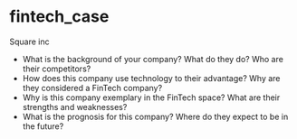 # fintech_case

Square inc

* What is the background of your company? What do they do? Who are their competitors?
​
* How does this company use technology to their advantage? Why are they considered a FinTech company?
​
* Why is this company exemplary in the FinTech space? What are their strengths and weaknesses?
​
* What is the prognosis for this company? Where do they expect to be in the future?